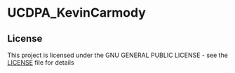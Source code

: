 # UCDPA_KevinCarmody

## License

This project is licensed under the GNU GENERAL PUBLIC LICENSE - see the [LICENSE](LICENSE) file for details